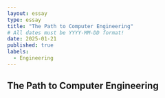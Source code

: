 ```yaml
---
layout: essay
type: essay
title: "The Path to Computer Engineering"
# All dates must be YYYY-MM-DD format!
date: 2025-01-21
published: true
labels:
  - Engineering
---
```

## The Path to Computer Engineering
